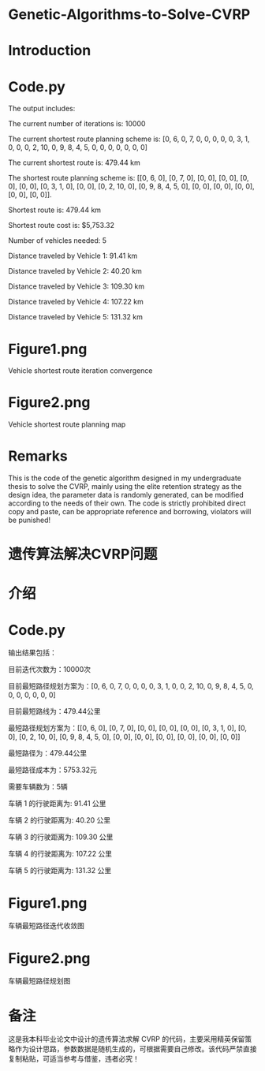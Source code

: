 # Genetic-Algorithms-to-Solve-CVRP

# Introduction
# Code.py
The output includes:

The current number of iterations is: 10000

The current shortest route planning scheme is: [0, 6, 0, 7, 0, 0, 0, 0, 0, 3, 1, 0, 0, 0, 2, 10, 0, 9, 8, 4, 5, 0, 0, 0, 0, 0, 0, 0]

The current shortest route is: 479.44 km

The shortest route planning scheme is: [[0, 6, 0], [0, 7, 0], [0, 0], [0, 0], [0, 0], [0, 0], [0, 3, 1, 0], [0, 0], [0, 2, 10, 0], [0, 9, 8, 4, 5, 0], [0, 0], [0, 0], [0, 0], [0, 0], [0, 0]].

Shortest route is: 479.44 km

Shortest route cost is: $5,753.32

Number of vehicles needed: 5

Distance traveled by Vehicle 1: 91.41 km

Distance traveled by Vehicle 2: 40.20 km

Distance traveled by Vehicle 3: 109.30 km

Distance traveled by Vehicle 4: 107.22 km

Distance traveled by Vehicle 5: 131.32 km

# Figure1.png
Vehicle shortest route iteration convergence

# Figure2.png
Vehicle shortest route planning map

# Remarks
This is the code of the genetic algorithm designed in my undergraduate thesis to solve the CVRP, mainly using the elite retention strategy as the design idea, the parameter data is randomly generated, can be modified according to the needs of their own. The code is strictly prohibited direct copy and paste, can be appropriate reference and borrowing, violators will be punished!

# 遗传算法解决CVRP问题
# 介绍
# Code.py
输出结果包括：

目前迭代次数为：10000次

目前最短路径规划方案为：[0, 6, 0, 7, 0, 0, 0, 0, 3, 1, 0, 0, 2, 10, 0, 9, 8, 4, 5, 0, 0, 0, 0, 0, 0, 0]

目前最短路线为：479.44公里

最短路径规划方案为：[[0, 6, 0], [0, 7, 0], [0, 0], [0, 0], [0, 0], [0, 3, 1, 0], [0, 0], [0, 2, 10, 0], [0, 9, 8, 4, 5, 0], [0, 0], [0, 0], [0, 0], [0, 0], [0, 0], [0, 0]]

最短路径为：479.44公里

最短路径成本为：5753.32元

需要车辆数为：5辆

车辆 1 的行驶距离为: 91.41 公里

车辆 2 的行驶距离为: 40.20 公里

车辆 3 的行驶距离为: 109.30 公里

车辆 4 的行驶距离为: 107.22 公里

车辆 5 的行驶距离为: 131.32 公里

# Figure1.png
车辆最短路径迭代收敛图

# Figure2.png
车辆最短路径规划图

# 备注
这是我本科毕业论文中设计的遗传算法求解 CVRP 的代码，主要采用精英保留策略作为设计思路，参数数据是随机生成的，可根据需要自己修改。该代码严禁直接复制粘贴，可适当参考与借鉴，违者必究！
